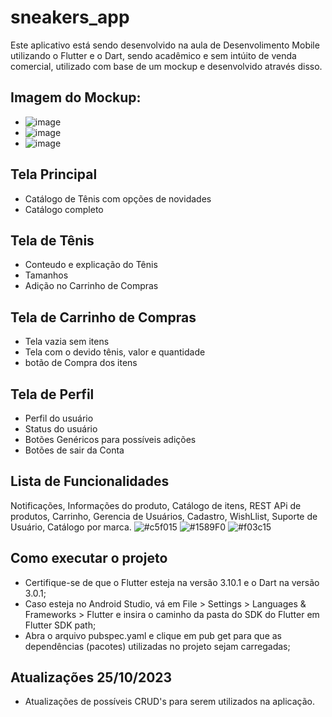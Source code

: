 # sneakers_app

Este aplicativo está sendo desenvolvido na aula de Desenvolimento Mobile utilizando o Flutter e o Dart, sendo acadêmico e sem intúito de venda comercial, utilizado com base de um mockup e desenvolvido através disso.

 ## Imagem do Mockup:
- ![image](https://github.com/ezequielshell/FlutterApp/assets/104174080/1229145f-3fca-4372-ac55-426fdabddbe5)
- ![image](https://github.com/ezequielshell/FlutterApp/assets/104174080/d26a4740-6884-4700-bb28-f2c7e1bbfd03)
- ![image](https://github.com/ezequielshell/FlutterApp/assets/104174080/002d3cd3-fc6e-4b62-a39b-8b68fe257ea5)





## Tela Principal
- Catálogo de Tênis com opções de novidades
- Catálogo completo

## Tela de Tênis
- Conteudo e explicação do Tênis
- Tamanhos
- Adição no Carrinho de Compras

## Tela de Carrinho de Compras
- Tela vazia sem itens
- Tela com o devido tênis, valor e quantidade
- botão de Compra dos itens

## Tela de Perfil
- Perfil do usuário
- Status do usuário
- Botões Genéricos para possíveis adições
- Botões de sair da Conta

## Lista de Funcionalidades

Notificações, Informações do produto, Catálogo de itens, REST APi de produtos, Carrinho, Gerencia de Usuários, Cadastro, WishLlist, Suporte de Usuário, Catálogo por marca.
![#c5f015](https://placehold.co/15x15/c5f015/c5f015.png)
![#1589F0](https://placehold.co/15x15/1589F0/1589F0.png)
![#f03c15](https://placehold.co/15x15/f03c15/f03c15.png)


## Como executar o projeto
- Certifique-se de que o Flutter esteja na versão 3.10.1 e o Dart na versão 3.0.1;
- Caso esteja no Android Studio, vá em File > Settings > Languages & Frameworks > Flutter e insira o caminho da pasta do SDK do Flutter em Flutter SDK path;
- Abra o arquivo pubspec.yaml e clique em pub get para que as dependências (pacotes) utilizadas no projeto sejam carregadas;

## Atualizações 25/10/2023
- Atualizações de possíveis CRUD's para serem utilizados na aplicação.
